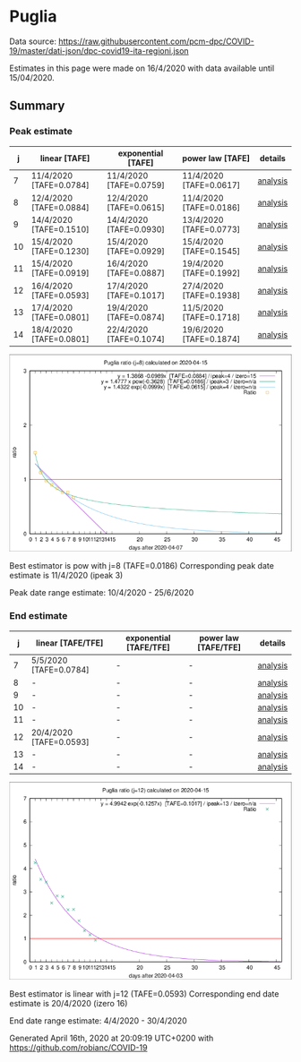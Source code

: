 # Puglia


Data source: https://raw.githubusercontent.com/pcm-dpc/COVID-19/master/dati-json/dpc-covid19-ita-regioni.json

Estimates in this page were made on 16/4/2020 with data available until 15/04/2020.


## Summary 

### Peak estimate 
|j|linear [TAFE]|exponential [TAFE]|power law [TAFE]|details|
|---|----|-----------|---------|-------|
|7|11/4/2020 [TAFE=0.0784]|11/4/2020 [TAFE=0.0759]|11/4/2020 [TAFE=0.0617]|[analysis](COVID-19_puglia_j7_2020-04-15.md)|
|8|12/4/2020 [TAFE=0.0884]|12/4/2020 [TAFE=0.0615]|11/4/2020 [TAFE=0.0186]|[analysis](COVID-19_puglia_j8_2020-04-15.md)|
|9|14/4/2020 [TAFE=0.1510]|14/4/2020 [TAFE=0.0930]|13/4/2020 [TAFE=0.0773]|[analysis](COVID-19_puglia_j9_2020-04-15.md)|
|10|15/4/2020 [TAFE=0.1230]|15/4/2020 [TAFE=0.0929]|15/4/2020 [TAFE=0.1545]|[analysis](COVID-19_puglia_j10_2020-04-15.md)|
|11|15/4/2020 [TAFE=0.0919]|16/4/2020 [TAFE=0.0887]|19/4/2020 [TAFE=0.1992]|[analysis](COVID-19_puglia_j11_2020-04-15.md)|
|12|16/4/2020 [TAFE=0.0593]|17/4/2020 [TAFE=0.1017]|27/4/2020 [TAFE=0.1938]|[analysis](COVID-19_puglia_j12_2020-04-15.md)|
|13|17/4/2020 [TAFE=0.0801]|19/4/2020 [TAFE=0.0874]|11/5/2020 [TAFE=0.1718]|[analysis](COVID-19_puglia_j13_2020-04-15.md)|
|14|18/4/2020 [TAFE=0.0801]|22/4/2020 [TAFE=0.1074]|19/6/2020 [TAFE=0.1874]|[analysis](COVID-19_puglia_j14_2020-04-15.md)|

![best peak estimate](COVID-19_puglia_j8_2020-04-15.png)

Best estimator is pow with j=8 (TAFE=0.0186)
Corresponding peak date estimate is 11/4/2020 (ipeak 3)


Peak date range estimate: 10/4/2020 - 25/6/2020

### End estimate 
|j|linear [TAFE/TFE]|exponential [TAFE/TFE]|power law [TAFE/TFE]|details|
|---|----|-----------|---------|-------|
|7|5/5/2020 [TAFE=0.0784]|-|-|[analysis](COVID-19_puglia_j7_2020-04-15.md)|
|8|-|-|-|[analysis](COVID-19_puglia_j8_2020-04-15.md)|
|9|-|-|-|[analysis](COVID-19_puglia_j9_2020-04-15.md)|
|10|-|-|-|[analysis](COVID-19_puglia_j10_2020-04-15.md)|
|11|-|-|-|[analysis](COVID-19_puglia_j11_2020-04-15.md)|
|12|20/4/2020 [TAFE=0.0593]|-|-|[analysis](COVID-19_puglia_j12_2020-04-15.md)|
|13|-|-|-|[analysis](COVID-19_puglia_j13_2020-04-15.md)|
|14|-|-|-|[analysis](COVID-19_puglia_j14_2020-04-15.md)|

![best zero estimate](COVID-19_puglia_j12_2020-04-15.png)

Best estimator is linear with j=12 (TAFE=0.0593)
Corresponding end date estimate is 20/4/2020 (izero 16)


End date range estimate: 4/4/2020 - 30/4/2020

Generated April 16th, 2020 at 20:09:19 UTC+0200 with https://github.com/robianc/COVID-19
